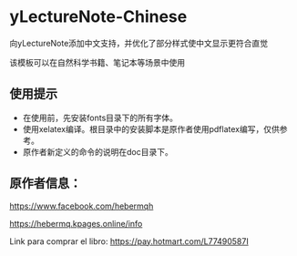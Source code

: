 # yLectureNote-Chinese

向yLectureNote添加中文支持，并优化了部分样式使中文显示更符合直觉

该模板可以在自然科学书籍、笔记本等场景中使用

## 使用提示

- 在使用前，先安装fonts目录下的所有字体。
- 使用xelatex编译。根目录中的安装脚本是原作者使用pdflatex编写，仅供参考。
- 原作者新定义的命令的说明在doc目录下。

## 原作者信息：

https://www.facebook.com/hebermqh

https://hebermq.kpages.online/info

Link para comprar el libro: https://pay.hotmart.com/L77490587I
